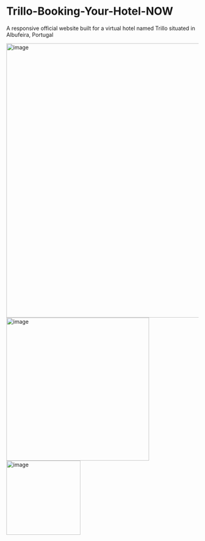 # Trillo-Booking-Your-Hotel-NOW

A responsive official website built for a virtual hotel named Trillo situated in Albufeira, Portugal

<img width="717" alt="image" src="https://user-images.githubusercontent.com/97832811/211012920-1d5e4ec2-3a82-4b00-8c29-e6fd9e1fade5.png">

<img width="374" alt="image" src="https://user-images.githubusercontent.com/97832811/211013031-64c849bc-3785-4b5e-b191-8c0124a29319.png">

<img width="194" alt="image" src="https://user-images.githubusercontent.com/97832811/211013091-f2c24652-f49f-4a52-b0aa-8c3908f2b2bb.png">
